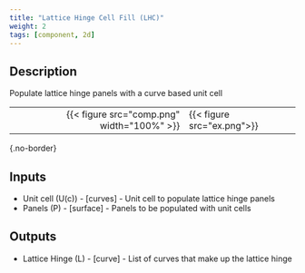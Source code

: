 ```yaml
---
title: "Lattice Hinge Cell Fill (LHC)"
weight: 2
tags: [component, 2d]
---
```


## Description

Populate lattice hinge panels with a curve based unit cell

| | |
| ---: | :--- |
|{{< figure src="comp.png" width="100%" >}} |{{< figure src="ex.png">}} |
{.no-border}

## Inputs

- Unit cell (U(c)) - [curves] - Unit cell to populate lattice hinge panels
- Panels (P) - [surface] - Panels to be populated with unit cells

## Outputs

- Lattice Hinge (L) - [curve] - List of curves that make up the lattice hinge